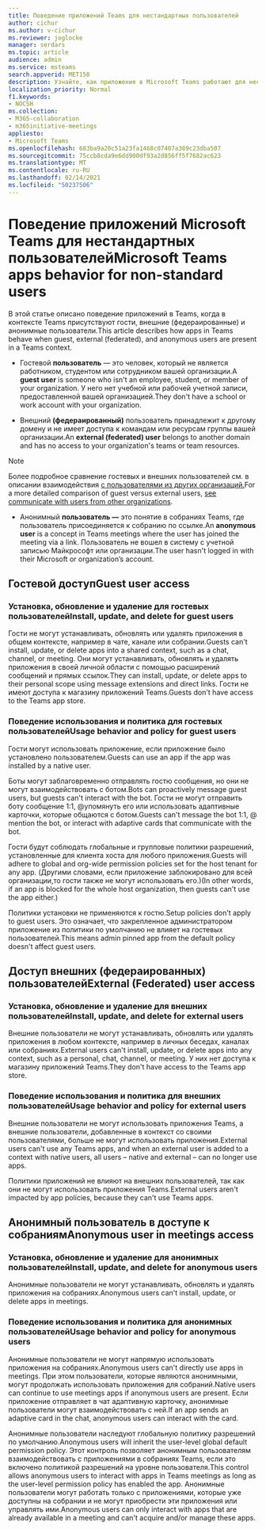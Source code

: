 ```yaml
---
title: Поведение приложений Teams для нестандартных пользователей
author: cichur
ms.author: v-cichur
ms.reviewer: joglocke
manager: serdars
ms.topic: article
audience: admin
ms.service: msteams
search.appverid: MET150
description: Узнайте, как приложения в Microsoft Teams работают для нестандартных пользователей.
localization_priority: Normal
f1.keywords:
- NOCSH
ms.collection:
- M365-collaboration
- m365initiative-meetings
appliesto:
- Microsoft Teams
ms.openlocfilehash: 683ba9a20c51a23fa1468c07407a389c23dba507
ms.sourcegitcommit: 75ccb8cda9e6dd900df93a2d856ff5f7682ac623
ms.translationtype: MT
ms.contentlocale: ru-RU
ms.lasthandoff: 02/14/2021
ms.locfileid: "50237506"
---
```

# <a name="microsoft-teams-apps-behavior-for-non-standard-users"></a><span data-ttu-id="82527-103">Поведение приложений Microsoft Teams для нестандартных пользователей</span><span class="sxs-lookup"><span data-stu-id="82527-103">Microsoft Teams apps behavior for non-standard users</span></span>

<span data-ttu-id="82527-104">В этой статье описано поведение приложений в Teams, когда в контексте Teams присутствуют гости, внешние (федераированные) и анонимные пользователи.</span><span class="sxs-lookup"><span data-stu-id="82527-104">This article describes how apps in Teams behave when guest, external (federated), and anonymous users are present in a Teams context.</span></span>

- <span data-ttu-id="82527-105">Гостевой **пользователь** — это человек, который не является работником, студентом или сотрудником вашей организации.</span><span class="sxs-lookup"><span data-stu-id="82527-105">A **guest user** is someone who isn't an employee, student, or member of your organization.</span></span> <span data-ttu-id="82527-106">У него нет учебной или рабочей учетной записи, предоставленной вашей организацией.</span><span class="sxs-lookup"><span data-stu-id="82527-106">They don't have a school or work account with your organization.</span></span>

- <span data-ttu-id="82527-107">Внешний **(федераированный)** пользователь принадлежит к другому домену и не имеет доступа к командам или ресурсам группы вашей организации.</span><span class="sxs-lookup"><span data-stu-id="82527-107">An **external (federated) user** belongs to another domain and has no access to your organization's teams or team resources.</span></span>

>[!Note]
> <span data-ttu-id="82527-108">Более подробное сравнение гостевых и внешних пользователей см. в описании взаимодействия [с пользователями из других организаций.](https://docs.microsoft.com/microsoftteams/communicate-with-users-from-other-organizations)</span><span class="sxs-lookup"><span data-stu-id="82527-108">For a more detailed comparison of guest versus external users, [see communicate with users from other organizations](https://docs.microsoft.com/microsoftteams/communicate-with-users-from-other-organizations).</span></span>

- <span data-ttu-id="82527-109">Анонимный **пользователь —** это понятие в собраниях Teams, где пользователь присоединяется к собранию по ссылке.</span><span class="sxs-lookup"><span data-stu-id="82527-109">An **anonymous user** is a concept in Teams meetings where the user has joined the meeting via a link.</span></span> <span data-ttu-id="82527-110">Пользователь не вошел в систему с учетной записью Майкрософт или организации.</span><span class="sxs-lookup"><span data-stu-id="82527-110">The user hasn't logged in with their Microsoft or organization’s account.</span></span>

## <a name="guest-user-access"></a><span data-ttu-id="82527-111">Гостевой доступ</span><span class="sxs-lookup"><span data-stu-id="82527-111">Guest user access</span></span>

### <a name="install-update-and-delete-for-guest-users"></a><span data-ttu-id="82527-112">Установка, обновление и удаление для гостевых пользователей</span><span class="sxs-lookup"><span data-stu-id="82527-112">Install, update, and delete for guest users</span></span>

<span data-ttu-id="82527-113">Гости не могут устанавливать, обновлять или удалять приложения в общем контексте, например в чате, канале или собрании.</span><span class="sxs-lookup"><span data-stu-id="82527-113">Guests can't install, update, or delete apps into a shared context, such as a chat, channel, or meeting.</span></span> <span data-ttu-id="82527-114">Они могут устанавливать, обновлять и удалять приложения в своей личной области с помощью расширений сообщений и прямых ссылок.</span><span class="sxs-lookup"><span data-stu-id="82527-114">They can install, update, or delete apps to their personal scope using message extensions and direct links.</span></span> <span data-ttu-id="82527-115">Гости не имеют доступа к магазину приложений Teams.</span><span class="sxs-lookup"><span data-stu-id="82527-115">Guests don't have access to the Teams app store.</span></span>

### <a name="usage-behavior-and-policy-for-guest-users"></a><span data-ttu-id="82527-116">Поведение использования и политика для гостевых пользователей</span><span class="sxs-lookup"><span data-stu-id="82527-116">Usage behavior and policy for guest users</span></span>

<span data-ttu-id="82527-117">Гости могут использовать приложение, если приложение было установлено пользователем.</span><span class="sxs-lookup"><span data-stu-id="82527-117">Guests can use an app if the app was installed by a native user.</span></span>

<span data-ttu-id="82527-118">Боты могут заблаговременно отправлять гостю сообщения, но они не могут взаимодействовать с ботом.</span><span class="sxs-lookup"><span data-stu-id="82527-118">Bots can proactively message guest users, but guests can't interact with the bot.</span></span> <span data-ttu-id="82527-119">Гости не могут отправить боту сообщение 1:1, @упомянуть его или использовать адаптивные карточки, которые общаются с ботом.</span><span class="sxs-lookup"><span data-stu-id="82527-119">Guests can't message the bot 1:1, @ mention the bot, or interact with adaptive cards that communicate with the bot.</span></span>

<span data-ttu-id="82527-120">Гости будут соблюдать глобальные и групповые политики разрешений, установленные для клиента хоста для любого приложения.</span><span class="sxs-lookup"><span data-stu-id="82527-120">Guests will adhere to global and org-wide permission policies set for the host tenant for any app.</span></span> <span data-ttu-id="82527-121">(Другими словами, если приложение заблокировано для всей организации,то гости также не могут использовать его.)</span><span class="sxs-lookup"><span data-stu-id="82527-121">(In other words, if an app is blocked for the whole host organization, then guests can't use the app either.)</span></span>

<span data-ttu-id="82527-122">Политики установки не применяются к гостю.</span><span class="sxs-lookup"><span data-stu-id="82527-122">Setup policies don't apply to guest users.</span></span> <span data-ttu-id="82527-123">Это означает, что закрепленное администратором приложение из политики по умолчанию не влияет на гостевых пользователей.</span><span class="sxs-lookup"><span data-stu-id="82527-123">This means admin pinned app from the default policy doesn't affect guest users.</span></span>

## <a name="external-federated-user-access"></a><span data-ttu-id="82527-124">Доступ внешних (федераированных) пользователей</span><span class="sxs-lookup"><span data-stu-id="82527-124">External (Federated) user access</span></span>

### <a name="install-update-and-delete-for-external-users"></a><span data-ttu-id="82527-125">Установка, обновление и удаление для внешних пользователей</span><span class="sxs-lookup"><span data-stu-id="82527-125">Install, update, and delete for external users</span></span>

<span data-ttu-id="82527-126">Внешние пользователи не могут устанавливать, обновлять или удалять приложения в любом контексте, например в личных беседах, каналах или собраниях.</span><span class="sxs-lookup"><span data-stu-id="82527-126">External users can't install, update, or delete apps into any context, such as a personal, chat, channel, or meeting.</span></span> <span data-ttu-id="82527-127">У них нет доступа к магазину приложений Teams.</span><span class="sxs-lookup"><span data-stu-id="82527-127">They don't have access to the Teams app store.</span></span>

### <a name="usage-behavior-and-policy-for-external-users"></a><span data-ttu-id="82527-128">Поведение использования и политика для внешних пользователей</span><span class="sxs-lookup"><span data-stu-id="82527-128">Usage behavior and policy for external users</span></span>

<span data-ttu-id="82527-129">Внешние пользователи не могут использовать приложения Teams, а внешние пользователи, добавленные в контекст со своими пользователями, больше не могут использовать приложения.</span><span class="sxs-lookup"><span data-stu-id="82527-129">External users can't use any Teams apps, and when an external user is added to a context with native users, all users – native and external – can no longer use apps.</span></span>

<span data-ttu-id="82527-130">Политики приложений не влияют на внешних пользователей, так как они не могут использовать приложения Teams.</span><span class="sxs-lookup"><span data-stu-id="82527-130">External users aren't impacted by app policies, because they can't use Teams apps.</span></span>

## <a name="anonymous-user-in-meetings-access"></a><span data-ttu-id="82527-131">Анонимный пользователь в доступе к собраниям</span><span class="sxs-lookup"><span data-stu-id="82527-131">Anonymous user in meetings access</span></span>

### <a name="install-update-and-delete-for-anonymous-users"></a><span data-ttu-id="82527-132">Установка, обновление и удаление для анонимных пользователей</span><span class="sxs-lookup"><span data-stu-id="82527-132">Install, update, and delete for anonymous users</span></span>

<span data-ttu-id="82527-133">Анонимные пользователи не могут устанавливать, обновлять и удалять приложения на собраниях.</span><span class="sxs-lookup"><span data-stu-id="82527-133">Anonymous users can't install, update, or delete apps in meetings.</span></span>

### <a name="usage-behavior-and-policy-for-anonymous-users"></a><span data-ttu-id="82527-134">Поведение использования и политика для анонимных пользователей</span><span class="sxs-lookup"><span data-stu-id="82527-134">Usage behavior and policy for anonymous users</span></span>

<span data-ttu-id="82527-135">Анонимные пользователи не могут напрямую использовать приложения на собраниях.</span><span class="sxs-lookup"><span data-stu-id="82527-135">Anonymous users can't directly use apps in meetings.</span></span> <span data-ttu-id="82527-136">При этом пользователи, которые являются анонимными, могут продолжать использовать приложения для собраний.</span><span class="sxs-lookup"><span data-stu-id="82527-136">Native users can continue to use meetings apps if anonymous users are present.</span></span> <span data-ttu-id="82527-137">Если приложение отправляет в чат адаптивную карточку, анонимные пользователи могут взаимодействовать с ней.</span><span class="sxs-lookup"><span data-stu-id="82527-137">If an app sends an adaptive card in the chat, anonymous users can interact with the card.</span></span>

<span data-ttu-id="82527-138">Анонимные пользователи наследуют глобальную политику разрешений по умолчанию.</span><span class="sxs-lookup"><span data-stu-id="82527-138">Anonymous users will inherit the user-level global default permission policy.</span></span> <span data-ttu-id="82527-139">Этот контроль позволяет анонимным пользователям взаимодействовать с приложениями в собраниях Teams, если это включено политикой разрешений на уровне пользователя.</span><span class="sxs-lookup"><span data-stu-id="82527-139">This control allows anonymous users to interact with apps in Teams meetings as long as the user-level permission policy has enabled the app.</span></span> <span data-ttu-id="82527-140">Анонимные пользователи могут работать только с приложениями, которые уже доступны на собрании и не могут приобрести эти приложения или управлять ими.</span><span class="sxs-lookup"><span data-stu-id="82527-140">Anonymous users can only interact with apps that are already available in a meeting and can't acquire and/or manage these apps.</span></span>
